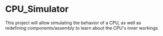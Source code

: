 # CPU_Simulator
This project will allow simulating the behavior of a CPU, as well as redefining components/assembly to learn about the CPU's inner workings
